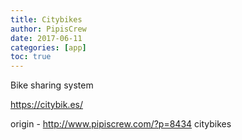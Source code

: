 ```yaml
---
title: Citybikes
author: PipisCrew
date: 2017-06-11
categories: [app]
toc: true
---
```


Bike sharing system

https://citybik.es/

origin - http://www.pipiscrew.com/?p=8434 citybikes